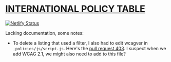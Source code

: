 
# [INTERNATIONAL POLICY TABLE](https://myndex.github.io/WCAG-International-Law/policies/)


[![Netlify Status](https://api.netlify.com/api/v1/badges/f7d15743-0125-4284-9c41-e2ceea959b85/deploy-status)](https://app.netlify.com/sites/wai-policies-prototype/deploys)

Lacking documentation, some notes:
* To delete a listing that used a filter, I also had to edit wcagver in  ```_policies/js/script.js```. Here's the [pull request 403](https://github.com/w3c/wai-policies-prototype/pull/403/files). I suspect when we add WCAG 2.1, we might also need to add to this file?
